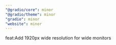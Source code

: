 ```yaml
---
"@gradio/core": minor
"@gradio/theme": minor
"gradio": minor
"website": minor
---
```


feat:Add 1920px wide resolution for wide monitors

